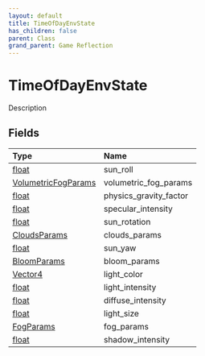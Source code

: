 ```yaml
---
layout: default
title: TimeOfDayEnvState
has_children: false
parent: Class
grand_parent: Game Reflection
---
```

# TimeOfDayEnvState
Description 

## Fields

| Type | Name |
|:----------|:--------------|
| [float](/riftbreaker-wiki/docs/game-reflection/components/float/) | sun_roll |
| [VolumetricFogParams](/riftbreaker-wiki/docs/game-reflection/classes/volumetric_fog_params/) | volumetric_fog_params |
| [float](/riftbreaker-wiki/docs/game-reflection/components/float/) | physics_gravity_factor |
| [float](/riftbreaker-wiki/docs/game-reflection/components/float/) | specular_intensity |
| [float](/riftbreaker-wiki/docs/game-reflection/components/float/) | sun_rotation |
| [CloudsParams](/riftbreaker-wiki/docs/game-reflection/classes/clouds_params/) | clouds_params |
| [float](/riftbreaker-wiki/docs/game-reflection/components/float/) | sun_yaw |
| [BloomParams](/riftbreaker-wiki/docs/game-reflection/classes/bloom_params/) | bloom_params |
| [Vector4](/riftbreaker-wiki/docs/game-reflection/classes/vector4/) | light_color |
| [float](/riftbreaker-wiki/docs/game-reflection/components/float/) | light_intensity |
| [float](/riftbreaker-wiki/docs/game-reflection/components/float/) | diffuse_intensity |
| [float](/riftbreaker-wiki/docs/game-reflection/components/float/) | light_size |
| [FogParams](/riftbreaker-wiki/docs/game-reflection/classes/fog_params/) | fog_params |
| [float](/riftbreaker-wiki/docs/game-reflection/components/float/) | shadow_intensity |

